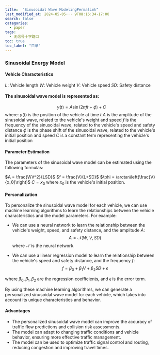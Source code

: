 ```yaml
---
title:  "Sinusoidal Wave ModelingPermalink"
last_modified_at: 2024-05-05··· 9T08:16:34-17:00
search: false
categories: 
  - paper
tags: 
  - 无信号十字路口
toc: true
toc_label: "目录"
---
```


### Sinusoidal Energy Model

#### Vehicle Characteristics
$L$: Vehicle length
$W$: Vehicle weight
$V$: Vehicle speed
$SD$: Safety distance

#### The sinusoidal wave model is represented as:
$$y(t) = A \sin(2\pi ft + \phi) + C$$
where:
$y(t)$ is the position of the vehicle at time $t$
$A$ is the amplitude of the sinusoidal wave, related to the vehicle's weight and speed
$f$ is the frequency of the sinusoidal wave, related to the vehicle's speed and safety distance
$\phi$ is the phase shift of the sinusoidal wave, related to the vehicle's initial position and speed
$C$ is a constant term representing the vehicle's initial position


#### Parameter Estimation

The parameters of the sinusoidal wave model can be estimated using the following formulas:

$A = \frac{WV^2}{LSD}$
$f = \frac{V}{L+SD}$
$\phi = \arctan\left(\frac{V}{x_0}\right)$
$C = x_0$
where $x_0$ is the vehicle's initial position.

#### Personalization

To personalize the sinusoidal wave model for each vehicle, we can use machine learning algorithms to learn the relationships between the vehicle characteristics and the model parameters. For example:

* We can use a neural network to learn the relationship between the vehicle's weight, speed, and safety distance, and the amplitude $A$:
$$A = \mathcal{N}(W, V, SD)$$
where $\mathcal{N}$ is the neural network.

* We can use a linear regression model to learn the relationship between the vehicle's speed and safety distance, and the frequency $f$:
$$f = \beta_0 + \beta_1 V + \beta_2 SD + \epsilon$$

where $\beta_0, \beta_1, \beta_2$ are the regression coefficients, and $\epsilon$ is the error term.

By using these machine learning algorithms, we can generate a personalized sinusoidal wave model for each vehicle, which takes into account its unique characteristics and behavior.

#### Advantages

* The personalized sinusoidal wave model can improve the accuracy of traffic flow predictions and collision risk assessments.
* The model can adapt to changing traffic conditions and vehicle behavior, ensuring more effective traffic management.
* The model can be used to optimize traffic signal control and routing, reducing congestion and improving travel times.